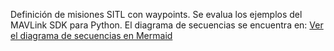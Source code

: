 Definición de misiones SITL con  waypoints. Se evalua los ejemplos del MAVLink SDK para Python.
El diagrama de secuencias se encuentra en:
[Ver el diagrama de secuencias en Mermaid]([https://www.mermaidchart.com/app/projects/3eb3ed23-4ac2-4b01-81d9-fdac3659563d/diagrams/a6f50076-51c5-4c74-abb7-03d850fc1f00/version/v0.1/edit](https://www.mermaidchart.com/app/projects/3eb3ed23-4ac2-4b01-81d9-fdac3659563d/diagrams/a6f50076-51c5-4c74-abb7-03d850fc1f00/version/v0.1/edit))
